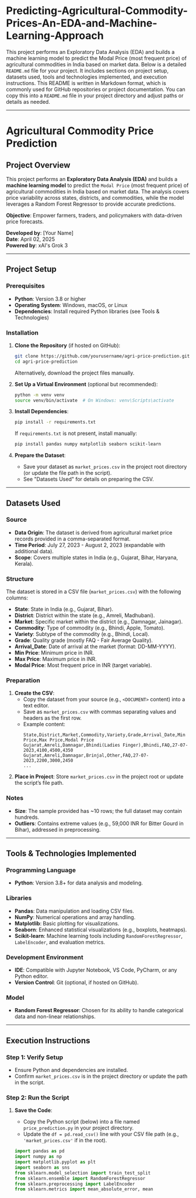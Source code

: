 # Predicting-Agricultural-Commodity-Prices-An-EDA-and-Machine-Learning-Approach
This project performs an Exploratory Data Analysis (EDA) and builds a machine learning model to predict the Modal Price (most frequent price) of agricultural commodities in India based on market data.
Below is a detailed `README.md` file for your project. It includes sections on project setup, datasets used, tools and technologies implemented, and execution instructions. This README is written in Markdown format, which is commonly used for GitHub repositories or project documentation. You can copy this into a `README.md` file in your project directory and adjust paths or details as needed.

---

# Agricultural Commodity Price Prediction

## Project Overview
This project performs an **Exploratory Data Analysis (EDA)** and builds a **machine learning model** to predict the `Modal Price` (most frequent price) of agricultural commodities in India based on market data. The analysis covers price variability across states, districts, and commodities, while the model leverages a Random Forest Regressor to provide accurate predictions.

**Objective**: Empower farmers, traders, and policymakers with data-driven price forecasts.

**Developed by**: [Your Name]  
**Date**: April 02, 2025  
**Powered by**: xAI's Grok 3

---

## Project Setup

### Prerequisites
- **Python**: Version 3.8 or higher
- **Operating System**: Windows, macOS, or Linux
- **Dependencies**: Install required Python libraries (see Tools & Technologies)

### Installation
1. **Clone the Repository** (if hosted on GitHub):
   ```bash
   git clone https://github.com/yourusername/agri-price-prediction.git
   cd agri-price-prediction
   ```
   Alternatively, download the project files manually.

2. **Set Up a Virtual Environment** (optional but recommended):
   ```bash
   python -m venv venv
   source venv/bin/activate  # On Windows: venv\Scripts\activate
   ```

3. **Install Dependencies**:
   ```bash
   pip install -r requirements.txt
   ```
   If `requirements.txt` is not present, install manually:
   ```bash
   pip install pandas numpy matplotlib seaborn scikit-learn
   ```

4. **Prepare the Dataset**:
   - Save your dataset as `market_prices.csv` in the project root directory (or update the file path in the script).
   - See "Datasets Used" for details on preparing the CSV.

---

## Datasets Used

### Source
- **Data Origin**: The dataset is derived from agricultural market price records provided in a comma-separated format.
- **Time Period**: July 27, 2023 - August 2, 2023 (expandable with additional data).
- **Scope**: Covers multiple states in India (e.g., Gujarat, Bihar, Haryana, Kerala).

### Structure
The dataset is stored in a CSV file (`market_prices.csv`) with the following columns:
- **State**: State in India (e.g., Gujarat, Bihar).
- **District**: District within the state (e.g., Amreli, Madhubani).
- **Market**: Specific market within the district (e.g., Damnagar, Jainagar).
- **Commodity**: Type of commodity (e.g., Bhindi, Apple, Tomato).
- **Variety**: Subtype of the commodity (e.g., Bhindi, Local).
- **Grade**: Quality grade (mostly FAQ - Fair Average Quality).
- **Arrival_Date**: Date of arrival at the market (format: DD-MM-YYYY).
- **Min Price**: Minimum price in INR.
- **Max Price**: Maximum price in INR.
- **Modal Price**: Most frequent price in INR (target variable).

### Preparation
1. **Create the CSV**:
   - Copy the dataset from your source (e.g., `<DOCUMENT>` content) into a text editor.
   - Save as `market_prices.csv` with commas separating values and headers as the first row.
   - Example content:
     ```
     State,District,Market,Commodity,Variety,Grade,Arrival_Date,Min Price,Max Price,Modal Price
     Gujarat,Amreli,Damnagar,Bhindi(Ladies Finger),Bhindi,FAQ,27-07-2023,4100,4500,4350
     Gujarat,Amreli,Damnagar,Brinjal,Other,FAQ,27-07-2023,2200,3000,2450
     ...
     ```
2. **Place in Project**: Store `market_prices.csv` in the project root or update the script’s file path.

### Notes
- **Size**: The sample provided has ~10 rows; the full dataset may contain hundreds.
- **Outliers**: Contains extreme values (e.g., 59,000 INR for Bitter Gourd in Bihar), addressed in preprocessing.

---

## Tools & Technologies Implemented

### Programming Language
- **Python**: Version 3.8+ for data analysis and modeling.

### Libraries
- **Pandas**: Data manipulation and loading CSV files.
- **NumPy**: Numerical operations and array handling.
- **Matplotlib**: Basic plotting for visualizations.
- **Seaborn**: Enhanced statistical visualizations (e.g., boxplots, heatmaps).
- **Scikit-learn**: Machine learning tools including `RandomForestRegressor`, `LabelEncoder`, and evaluation metrics.

### Development Environment
- **IDE**: Compatible with Jupyter Notebook, VS Code, PyCharm, or any Python editor.
- **Version Control**: Git (optional, if hosted on GitHub).

### Model
- **Random Forest Regressor**: Chosen for its ability to handle categorical data and non-linear relationships.

---

## Execution Instructions

### Step 1: Verify Setup
- Ensure Python and dependencies are installed.
- Confirm `market_prices.csv` is in the project directory or update the path in the script.

### Step 2: Run the Script
1. **Save the Code**:
   - Copy the Python script (below) into a file named `price_prediction.py` in your project directory.
   - Update the `df = pd.read_csv()` line with your CSV file path (e.g., `'market_prices.csv'` if in the root).

   ```python
   import pandas as pd
   import numpy as np
   import matplotlib.pyplot as plt
   import seaborn as sns
   from sklearn.model_selection import train_test_split
   from sklearn.ensemble import RandomForestRegressor
   from sklearn.preprocessing import LabelEncoder
   from sklearn.metrics import mean_absolute_error, mean
